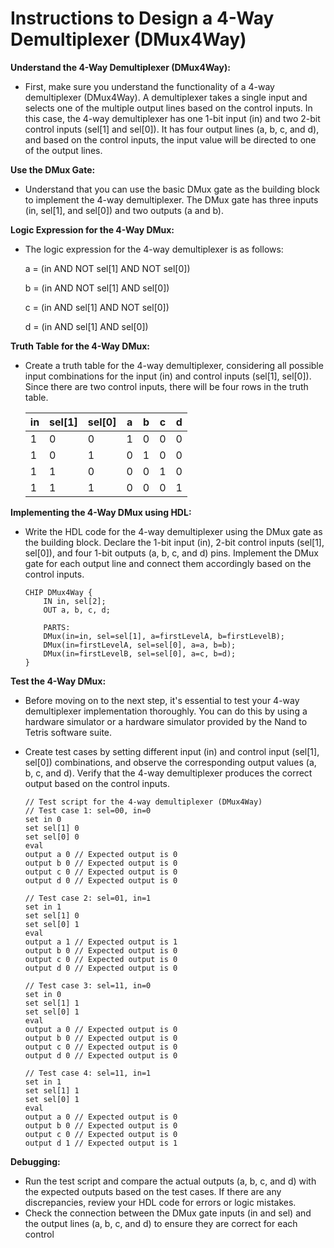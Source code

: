 # Instructions to Design a 4-Way Demultiplexer (DMux4Way)

**Understand the 4-Way Demultiplexer (DMux4Way):**

- First, make sure you understand the functionality of a 4-way demultiplexer (DMux4Way). A demultiplexer takes a single input and selects one of the multiple output lines based on the control inputs. In this case, the 4-way demultiplexer has one 1-bit input (in) and two 2-bit control inputs (sel[1] and sel[0]). It has four output lines (a, b, c, and d), and based on the control inputs, the input value will be directed to one of the output lines.

**Use the DMux Gate:**

- Understand that you can use the basic DMux gate as the building block to implement the 4-way demultiplexer. The DMux gate has three inputs (in, sel[1], and sel[0]) and two outputs (a and b).

**Logic Expression for the 4-Way DMux:**

- The logic expression for the 4-way demultiplexer is as follows:

    a = (in AND NOT sel[1] AND NOT sel[0])

    b = (in AND NOT sel[1] AND sel[0])

    c = (in AND sel[1] AND NOT sel[0])
    
    d = (in AND sel[1] AND sel[0])

**Truth Table for the 4-Way DMux:**

- Create a truth table for the 4-way demultiplexer, considering all possible input combinations for the input (in) and control inputs (sel[1], sel[0]). Since there are two control inputs, there will be four rows in the truth table.

    | in | sel[1] | sel[0] | a | b | c | d |
    |----|--------|--------|---|---|---|---|
    | 1  |   0    |   0    | 1 | 0 | 0 | 0 |
    | 1  |   0    |   1    | 0 | 1 | 0 | 0 |
    | 1  |   1    |   0    | 0 | 0 | 1 | 0 |
    | 1  |   1    |   1    | 0 | 0 | 0 | 1 |

**Implementing the 4-Way DMux using HDL:**

- Write the HDL code for the 4-way demultiplexer using the DMux gate as the building block. Declare the 1-bit input (in), 2-bit control inputs (sel[1], sel[0]), and four 1-bit outputs (a, b, c, and d) pins. Implement the DMux gate for each output line and connect them accordingly based on the control inputs.

    ```hdl
    CHIP DMux4Way {
        IN in, sel[2];
        OUT a, b, c, d;

        PARTS:
        DMux(in=in, sel=sel[1], a=firstLevelA, b=firstLevelB);
        DMux(in=firstLevelA, sel=sel[0], a=a, b=b);
        DMux(in=firstLevelB, sel=sel[0], a=c, b=d);
    }
    ```

**Test the 4-Way DMux:**

- Before moving on to the next step, it's essential to test your 4-way demultiplexer implementation thoroughly. You can do this by using a hardware simulator or a hardware simulator provided by the Nand to Tetris software suite.
- Create test cases by setting different input (in) and control input (sel[1], sel[0]) combinations, and observe the corresponding output values (a, b, c, and d). Verify that the 4-way demultiplexer produces the correct output based on the control inputs.

    ```
    // Test script for the 4-way demultiplexer (DMux4Way)
    // Test case 1: sel=00, in=0
    set in 0
    set sel[1] 0
    set sel[0] 0
    eval
    output a 0 // Expected output is 0
    output b 0 // Expected output is 0
    output c 0 // Expected output is 0
    output d 0 // Expected output is 0

    // Test case 2: sel=01, in=1
    set in 1
    set sel[1] 0
    set sel[0] 1
    eval
    output a 1 // Expected output is 1
    output b 0 // Expected output is 0
    output c 0 // Expected output is 0
    output d 0 // Expected output is 0

    // Test case 3: sel=11, in=0
    set in 0
    set sel[1] 1
    set sel[0] 1
    eval
    output a 0 // Expected output is 0
    output b 0 // Expected output is 0
    output c 0 // Expected output is 0
    output d 0 // Expected output is 0

    // Test case 4: sel=11, in=1
    set in 1
    set sel[1] 1
    set sel[0] 1
    eval
    output a 0 // Expected output is 0
    output b 0 // Expected output is 0
    output c 0 // Expected output is 0
    output d 1 // Expected output is 1
    ```

**Debugging:**

- Run the test script and compare the actual outputs (a, b, c, and d) with the expected outputs based on the test cases. If there are any discrepancies, review your HDL code for errors or logic mistakes.
- Check the connection between the DMux gate inputs (in and sel) and the output lines (a, b, c, and d) to ensure they are correct for each control